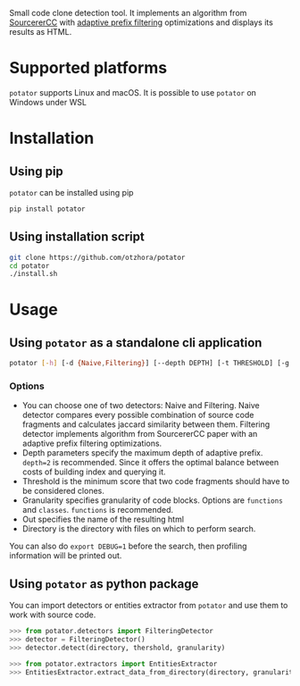 Small code clone detection tool. It implements an algorithm from [SourcererCC](https://arxiv.org/abs/1512.06448) with [adaptive prefix filtering](https://www.sciencedirect.com/science/article/abs/pii/S0164121217302790) optimizations and displays its results as HTML. 

# Supported platforms

`potator` supports Linux and macOS. It is possible to use `potator` on Windows under WSL

# Installation

## Using pip

`potator` can be installed using pip

```bash
pip install potator
```

## Using installation script

```bash
git clone https://github.com/otzhora/potator
cd potator
./install.sh
```

# Usage

## Using `potator` as a standalone cli application

```bash
potator [-h] [-d {Naive,Filtering}] [--depth DEPTH] [-t THRESHOLD] [-g GRANULARITY] [-o OUT] directory 
```

### Options

* You can choose one of two detectors: Naive and Filtering. Naive detector compares every possible combination of source code fragments and calculates jaccard similarity between them. Filtering detector implements algorithm from SourcererCC paper with an adaptive prefix filtering optimizations.
* Depth parameters specify the maximum depth of adaptive prefix. `depth=2` is recommended. Since it offers the optimal balance between costs of building index and querying it. 
* Threshold is the minimum score that two code fragments should have to be considered clones.
* Granularity specifies granularity of code blocks. Options are `functions` and `classes`. `functions` is recommended.
* Out specifies the name of the resulting html
* Directory is the directory with files on which to perform search.

You can also do `export DEBUG=1` before the search, then profiling information will be printed out.

## Using `potator` as python package

You can import detectors or entities extractor from `potator` and use them to work with source code.

```python
>>> from potator.detectors import FilteringDetector
>>> detector = FilteringDetector()
>>> detector.detect(directory, thershold, granularity)
```

```python
>>> from potator.extractors import EntitiesExtractor
>>> EntitiesExtractor.extract_data_from_directory(directory, granularity)
```
